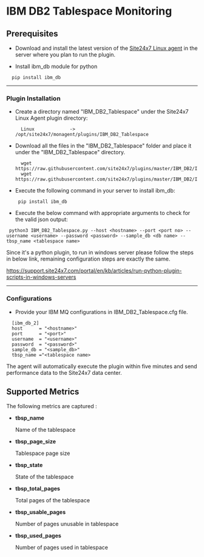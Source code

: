 # IBM DB2 Tablespace Monitoring

                                                                                       
## Prerequisites

- Download and install the latest version of the [Site24x7 Linux agent](https://www.site24x7.com/app/client#/admin/inventory/add-monitor) in the server where you plan to run the plugin. 

- Install ibm_db module for python
```
  pip install ibm_db
```
---



### Plugin Installation  

- Create a directory named "IBM_DB2_Tablespace" under the Site24x7 Linux Agent plugin directory: 

		Linux             ->   /opt/site24x7/monagent/plugins/IBM_DB2_Tablespace
      
- Download all the files in the "IBM_DB2_Tablespace" folder and place it under the "IBM_DB2_Tablespace" directory.

		wget https://raw.githubusercontent.com/site24x7/plugins/master/IBM_DB2/IBM_DB2_Tablespace/IBM_DB2_Tablespace.py
		wget https://raw.githubusercontent.com/site24x7/plugins/master/IBM_DB2/IBM_DB2_Tablespace/IBM_DB2_Tablespace.cfg

- Execute the following command in your server to install ibm_db: 
  ```
   pip install ibm_db
  ```
- Execute the below command with appropriate arguments to check for the valid json output:
```
 python3 IBM_DB2_Tablespace.py --host <hostname> --port <port no> --username <username> --password <password> --sample_db <db name> --tbsp_name <tablespace name>
 ```
Since it's a python plugin, to run in windows server please follow the steps in below link, remaining configuration steps are exactly the same. 

  https://support.site24x7.com/portal/en/kb/articles/run-python-plugin-scripts-in-windows-servers



---

### Configurations

- Provide your IBM MQ configurations in IBM_DB2_Tablespace.cfg file.
```
  [ibm_db_2]
  host 		= "<hostname>"
  port 		= "<port>"
  username	= "<username>"
  password 	= "<password>"
  sample_db	= "<sample_db>"
  tbsp_name ="<tablespace name>
```	
		
The agent will automatically execute the plugin within five minutes and send performance data to the Site24x7 data center.

## Supported Metrics
The following metrics are captured :

- **tbsp_name**
    
    Name of the tablespace

- **tbsp_page_size**

    Tablespace page size

- **tbsp_state**

    State of the tablespace 

- **tbsp_total_pages**
    
    Total pages of the tablespace

- **tbsp_usable_pages**

    Number of pages unusable in tablespace

- **tbsp_used_pages**

    Number of pages used in tablespace
